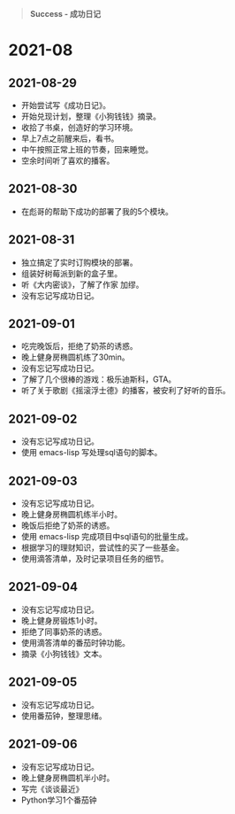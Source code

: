 > **Success - 成功日记**

# 2021-08
## 2021-08-29
- 开始尝试写《成功日记》。
- 开始兑现计划，整理《小狗钱钱》摘录。
- 收拾了书桌，创造好的学习环境。
- 早上7点之前醒来后，看书。
- 中午按照正常上班的节奏，回来睡觉。
- 空余时间听了喜欢的播客。
## 2021-08-30
- 在彪哥的帮助下成功的部署了我的5个模块。
## 2021-08-31
- 独立搞定了实时订购模块的部署。
- 组装好树莓派到新的盒子里。
- 听《大内密谈》，了解了作家 加缪。
- 没有忘记写成功日记。
## 2021-09-01
- 吃完晚饭后，拒绝了奶茶的诱惑。
- 晚上健身房椭圆机练了30min。
- 没有忘记写成功日记。
- 了解了几个很棒的游戏：极乐迪斯科，GTA。
- 听了关于歌剧《摇滚浮士德》的播客，被安利了好听的音乐。
## 2021-09-02
- 没有忘记写成功日记。
- 使用 emacs-lisp 写处理sql语句的脚本。
## 2021-09-03
- 没有忘记写成功日记。
- 晚上健身房椭圆机练半小时。
- 晚饭后拒绝了奶茶的诱惑。
- 使用 emacs-lisp 完成项目中sql语句的批量生成。
- 根据学习的理财知识，尝试性的买了一些基金。
- 使用滴答清单，及时记录项目任务的细节。
## 2021-09-04
- 没有忘记写成功日记。
- 晚上健身房锻炼1小时。
- 拒绝了同事奶茶的诱惑。
- 使用滴答清单的番茄时钟功能。
- 摘录《小狗钱钱》文本。
## 2021-09-05
- 没有忘记写成功日记。
- 使用番茄钟，整理思绪。
## 2021-09-06
- 没有忘记写成功日记。
- 晚上健身房椭圆机半小时。
- 写完《谈谈最近》
- Python学习1个番茄钟
